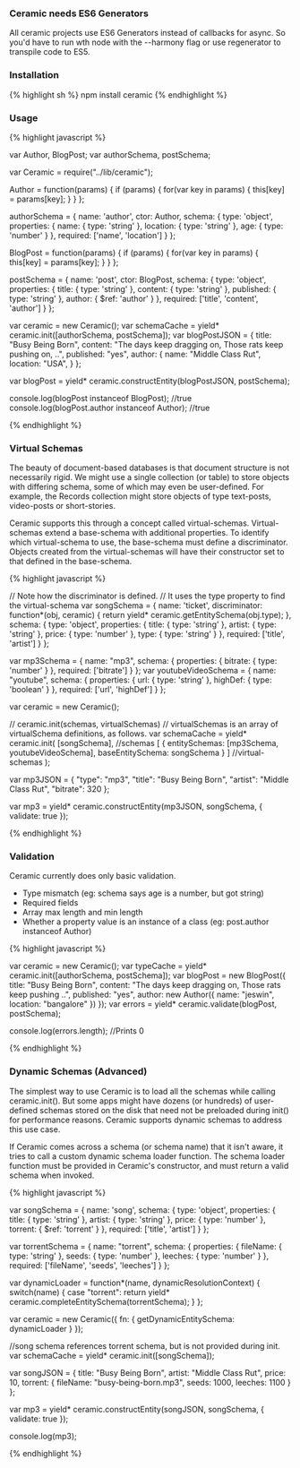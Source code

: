 ### Ceramic needs ES6 Generators

All ceramic projects use ES6 Generators instead of callbacks for async. So you'd have to run wth node with the --harmony flag or use regenerator to transpile code to ES5.

### Installation
{% highlight sh %}
npm install ceramic
{% endhighlight %}

### Usage
{% highlight javascript %}

var Author, BlogPost;
var authorSchema, postSchema;

var Ceramic = require("../lib/ceramic");

Author = function(params) {
    if (params) {
        for(var key in params) {
            this[key] = params[key];
        }
    }
};

authorSchema = {
    name: 'author',
    ctor: Author,
    schema: {
        type: 'object',
        properties: {
            name: { type: 'string' },
            location: { type: 'string' },
            age: { type: 'number' }
        },
        required: ['name', 'location']
    }
};

BlogPost = function(params) {
    if (params) {
        for(var key in params) {
            this[key] = params[key];
        }
    }
};

postSchema = {
    name: 'post',
    ctor: BlogPost,
    schema: {
        type: 'object',
        properties: {
            title: { type: 'string' },
            content: { type: 'string' },
            published: { type: 'string' },
            author: { $ref: 'author' }
        },
        required: ['title', 'content', 'author']
    }
};

var ceramic = new Ceramic();
var schemaCache = yield* ceramic.init([authorSchema, postSchema]);
var blogPostJSON = {
    title: "Busy Being Born",
    content: "The days keep dragging on, Those rats keep pushing on, ..",
    published: "yes",
    author: {
        name: "Middle Class Rut",
        location: "USA",
    }
};

var blogPost = yield* ceramic.constructEntity(blogPostJSON, postSchema);

console.log(blogPost instanceof BlogPost); //true
console.log(blogPost.author instanceof Author); //true

{% endhighlight %}



### Virtual Schemas

The beauty of document-based databases is that document structure is not necessarily rigid. We might use a single collection (or table) to store objects with differing schema, some of which may even be user-defined. For example, the Records collection might store objects of type text-posts, video-posts or short-stories.

Ceramic supports this through a concept called virtual-schemas. Virtual-schemas extend a base-schema with additional properties. To identify which virtual-schema to use, the base-schema must define a discriminator.
Objects created from the virtual-schemas will have their constructor set to that defined in the base-schema.

{% highlight javascript %}

// Note how the discriminator is defined.
// It uses the type property to find the virtual-schema
var songSchema = {
    name: 'ticket',
    discriminator: function*(obj, ceramic) {
        return yield* ceramic.getEntitySchema(obj.type);
    },
    schema: {
        type: 'object',
        properties: {
            title: { type: 'string' },
            artist: { type: 'string' },
            price: { type: 'number' },
            type: { type: 'string' }
        },
        required: ['title', 'artist']
    }
};

var mp3Schema = {
    name: "mp3",
    schema: {
        properties: {
            bitrate: { type: 'number' }
        },
        required: ['bitrate']
    }
};
var youtubeVideoSchema = {
    name: "youtube",
    schema: {
        properties: {
            url: { type: 'string' },
            highDef: { type: 'boolean' }
        },
        required: ['url', 'highDef']
    }
};

var ceramic = new Ceramic();

// ceramic.init(schemas, virtualSchemas)
// virtualSchemas is an array of virtualSchema definitions, as follows.
var schemaCache = yield* ceramic.init(
    [songSchema], //schemas
    [
        {
            entitySchemas: [mp3Schema, youtubeVideoSchema],
            baseEntitySchema: songSchema
        }
    ] //virtual-schemas
);

var mp3JSON = {
    "type": "mp3",
    "title": "Busy Being Born",
    "artist": "Middle Class Rut",
    "bitrate": 320
};

var mp3 = yield* ceramic.constructEntity(mp3JSON, songSchema, { validate: true });

{% endhighlight %}



### Validation
Ceramic currently does only basic validation.

- Type mismatch (eg: schema says age is a number, but got string)
- Required fields
- Array max length and min length
- Whether a property value is an instance of a class (eg: post.author instanceof Author)

{% highlight javascript %}

var ceramic = new Ceramic();
var typeCache = yield* ceramic.init([authorSchema, postSchema]);
var blogPost = new BlogPost({
    title: "Busy Being Born",
    content: "The days keep dragging on, Those rats keep pushing ..",
    published: "yes",
    author: new Author({
        name: "jeswin",
        location: "bangalore"
    })
});
var errors = yield* ceramic.validate(blogPost, postSchema);

console.log(errors.length); //Prints 0

{% endhighlight %}


### Dynamic Schemas (Advanced)

The simplest way to use Ceramic is to load all the schemas while calling ceramic.init(). But some apps might have dozens (or hundreds) of user-defined schemas stored on the disk that need not be preloaded during init() for performance reasons. Ceramic supports dynamic schemas to address this use case.

If Ceramic comes across a schema (or schema name) that it isn't aware, it tries to call a custom dynamic schema loader function. The schema loader function must be provided in Ceramic's constructor, and must return a valid schema when invoked.

{% highlight javascript %}

var songSchema = {
    name: 'song',
    schema: {
        type: 'object',
        properties: {
            title: { type: 'string' },
            artist: { type: 'string' },
            price: { type: 'number' },
            torrent: { $ref: 'torrent' }
        },
        required: ['title', 'artist']
    }
};

var torrentSchema = {
    name: "torrent",
    schema: {
        properties: {
            fileName: { type: 'string' },
            seeds: { type: 'number' },
            leeches: { type: 'number' }
        },
        required: ['fileName', 'seeds', 'leeches']
    }
};

var dynamicLoader = function*(name, dynamicResolutionContext) {
    switch(name) {
        case "torrent":
            return yield* ceramic.completeEntitySchema(torrentSchema);
    }
};

var ceramic = new Ceramic({
    fn: { getDynamicEntitySchema: dynamicLoader }
});

//song schema references torrent schema, but is not provided during init.
var schemaCache = yield* ceramic.init([songSchema]);

var songJSON = {
    title: "Busy Being Born",
    artist: "Middle Class Rut",
    price: 10,
    torrent: {
        fileName: "busy-being-born.mp3",
        seeds: 1000,
        leeches: 1100
    }
};

var mp3 = yield* ceramic.constructEntity(songJSON, songSchema, { validate: true });

console.log(mp3);

{% endhighlight %}

